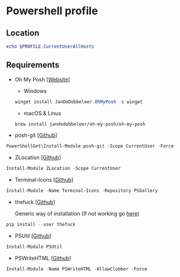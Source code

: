 # Powershell profile

## Location

```powershell
echo $PROFILE.CurrentUserAllHosts
```

## Requirements

- Oh My Posh [[Website](https://ohmyposh.dev/docs/installation/windows)]

  - Windows

  ```powershell
  winget install JanDeDobbeleer.OhMyPosh -s winget 
  ```

  - macOS & Linux

  ```bash
  brew install jandedobbeleer/oh-my-posh/oh-my-posh 
  ```

- posh-git [[Github](https://github.com/dahlbyk/posh-git#installation)]

```powershell
PowerShellGet\Install-Module posh-git -Scope CurrentUser -Force
```

<!-- - Get-ChildItemColor [Github](https://github.com/dahlbyk/posh-git#installation)

```powershell
Install-Module Get-ChildItemColor
``` -->

- ZLocation [[Github](https://github.com/vors/ZLocation)]

```powershell
Install-Module ZLocation -Scope CurrentUser
```

- Terminal-Icons [[Github](https://github.com/devblackops/Terminal-Icons)]

```powershell
Install-Module -Name Terminal-Icons -Repository PSGallery
```

- thefuck [[Github](https://github.com/nvbn/thefuck)]

  Generic way of installation (If not working go [here](https://github.com/nvbn/thefuck/wiki/Installation))

```powershell
pip install --user thefuck
```

- PSUtil [[Github](https://github.com/PowershellFrameworkCollective/PSUtil)]

```powershell
Install-Module PSUtil
```

- PSWriteHTML [[Github](https://github.com/EvotecIT/PSWriteHTML)]

```powershell
Install-Module -Name PSWriteHTML -AllowClobber -Force
```

<!-- - zoxide [Github](https://github.com/ajeetdsouza/zoxide)

```powershell
curl.exe -A "MS" https://webinstall.dev/zoxide | powershell
``` -->
